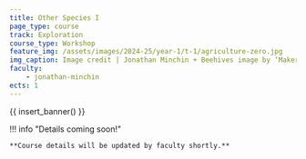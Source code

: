 ```yaml
---
title: Other Species I
page_type: course
track: Exploration
course_type: Workshop
feature_img: /assets/images/2024-25/year-1/t-1/agriculture-zero.jpg
img_caption: Image credit | Jonathan Minchin + Beehives image by ‘Makery license’
faculty:
    - jonathan-minchin
ects: 1
---
```


{{ insert_banner() }}

!!! info "Details coming soon!"

    **Course details will be updated by faculty shortly.**